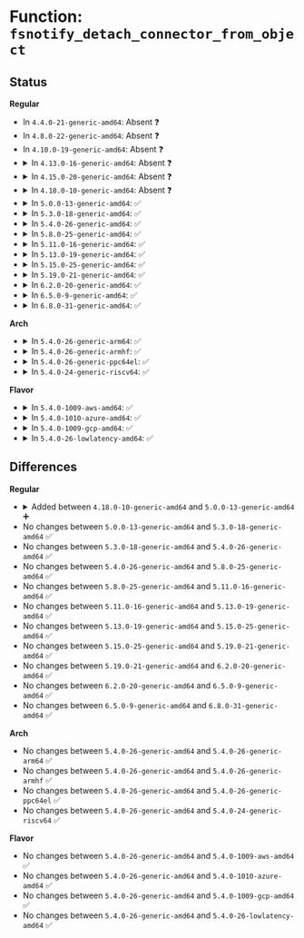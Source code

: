 # Function: <code>fsnotify_detach_connector_from_object</code>

## Status
<b>Regular</b>
<ul>
<li>
In <code>4.4.0-21-generic-amd64</code>: Absent ❓
</li>
<li>
In <code>4.8.0-22-generic-amd64</code>: Absent ❓
</li>
<li>
In <code>4.10.0-19-generic-amd64</code>: Absent ❓
</li>
<li>
<details>
<summary>In <code>4.13.0-16-generic-amd64</code>: Absent ❓</summary>

```json
{
  "name": "fsnotify_detach_connector_from_object",
  "collision_type": "Unique Static",
  "inline_type": "Selective",
  "funcs": [
    {
      "addr": 18446744071581570464,
      "name": "fsnotify_detach_connector_from_object",
      "external": false,
      "loc": "fs/notify/mark.c:175",
      "file": "fs/notify/mark.c",
      "inline": "not declared, inlined",
      "caller_inline": [],
      "caller_func": [
        "fs/notify/mark.c:fsnotify_destroy_marks"
      ]
    }
  ],
  "symbols": [
    {
      "addr": 18446744071581570464,
      "name": "fsnotify_detach_connector_from_object.isra.5",
      "section": ".text",
      "bind": "STB_LOCAL",
      "size": 98
    }
  ]
}
```
</details>
</li>
<li>
<details>
<summary>In <code>4.15.0-20-generic-amd64</code>: Absent ❓</summary>

```json
{
  "name": "fsnotify_detach_connector_from_object",
  "collision_type": "Unique Static",
  "inline_type": "Selective",
  "funcs": [
    {
      "addr": 18446744071581714704,
      "name": "fsnotify_detach_connector_from_object",
      "external": false,
      "loc": "fs/notify/mark.c:165",
      "file": "fs/notify/mark.c",
      "inline": "not declared, inlined",
      "caller_inline": [],
      "caller_func": [
        "fs/notify/mark.c:fsnotify_destroy_marks",
        "fs/notify/mark.c:fsnotify_put_mark"
      ]
    }
  ],
  "symbols": [
    {
      "addr": 18446744071581714704,
      "name": "fsnotify_detach_connector_from_object.isra.5",
      "section": ".text",
      "bind": "STB_LOCAL",
      "size": 98
    }
  ]
}
```
</details>
</li>
<li>
<details>
<summary>In <code>4.18.0-10-generic-amd64</code>: Absent ❓</summary>

```json
{
  "name": "fsnotify_detach_connector_from_object",
  "collision_type": "Unique Static",
  "inline_type": "Full",
  "funcs": [
    {
      "addr": 18446744071581884528,
      "name": "fsnotify_detach_connector_from_object",
      "external": false,
      "loc": "fs/notify/mark.c:164",
      "file": "fs/notify/mark.c",
      "inline": "not declared, inlined",
      "caller_inline": [
        "fs/notify/mark.c:fsnotify_destroy_marks",
        "fs/notify/mark.c:fsnotify_put_mark"
      ],
      "caller_func": []
    }
  ],
  "symbols": []
}
```
</details>
</li>
<li>
<details>
<summary>In <code>5.0.0-13-generic-amd64</code>: ✅</summary>

```c
void * fsnotify_detach_connector_from_object(struct fsnotify_mark_connector * conn, unsigned int * type)
```

```json
{
  "name": "fsnotify_detach_connector_from_object",
  "collision_type": "Unique Static",
  "inline_type": "No",
  "funcs": [
    {
      "addr": 18446744071581965776,
      "name": "fsnotify_detach_connector_from_object",
      "external": false,
      "loc": "fs/notify/mark.c:184",
      "file": "fs/notify/mark.c",
      "inline": "seen, unknown",
      "caller_inline": [],
      "caller_func": [
        "fs/notify/mark.c:fsnotify_destroy_marks",
        "fs/notify/mark.c:fsnotify_put_mark"
      ]
    }
  ],
  "symbols": [
    {
      "addr": 18446744071581965776,
      "name": "fsnotify_detach_connector_from_object",
      "section": ".text",
      "bind": "STB_LOCAL",
      "size": 127
    }
  ]
}
```
</details>
</li>
<li>
<details>
<summary>In <code>5.3.0-18-generic-amd64</code>: ✅</summary>

```c
void * fsnotify_detach_connector_from_object(struct fsnotify_mark_connector * conn, unsigned int * type)
```

```json
{
  "name": "fsnotify_detach_connector_from_object",
  "collision_type": "Unique Static",
  "inline_type": "No",
  "funcs": [
    {
      "addr": 18446744071582098592,
      "name": "fsnotify_detach_connector_from_object",
      "external": false,
      "loc": "fs/notify/mark.c:172",
      "file": "fs/notify/mark.c",
      "inline": "seen, unknown",
      "caller_inline": [],
      "caller_func": [
        "fs/notify/mark.c:fsnotify_destroy_marks",
        "fs/notify/mark.c:fsnotify_put_mark"
      ]
    }
  ],
  "symbols": [
    {
      "addr": 18446744071582098592,
      "name": "fsnotify_detach_connector_from_object",
      "section": ".text",
      "bind": "STB_LOCAL",
      "size": 145
    }
  ]
}
```
</details>
</li>
<li>
<details>
<summary>In <code>5.4.0-26-generic-amd64</code>: ✅</summary>

```c
void * fsnotify_detach_connector_from_object(struct fsnotify_mark_connector * conn, unsigned int * type)
```

```json
{
  "name": "fsnotify_detach_connector_from_object",
  "collision_type": "Unique Static",
  "inline_type": "No",
  "funcs": [
    {
      "addr": 18446744071582175936,
      "name": "fsnotify_detach_connector_from_object",
      "external": false,
      "loc": "fs/notify/mark.c:172",
      "file": "fs/notify/mark.c",
      "inline": "seen, unknown",
      "caller_inline": [],
      "caller_func": [
        "fs/notify/mark.c:fsnotify_destroy_marks",
        "fs/notify/mark.c:fsnotify_put_mark"
      ]
    }
  ],
  "symbols": [
    {
      "addr": 18446744071582175936,
      "name": "fsnotify_detach_connector_from_object",
      "section": ".text",
      "bind": "STB_LOCAL",
      "size": 145
    }
  ]
}
```
</details>
</li>
<li>
<details>
<summary>In <code>5.8.0-25-generic-amd64</code>: ✅</summary>

```c
void * fsnotify_detach_connector_from_object(struct fsnotify_mark_connector * conn, unsigned int * type)
```

```json
{
  "name": "fsnotify_detach_connector_from_object",
  "collision_type": "Unique Static",
  "inline_type": "No",
  "funcs": [
    {
      "addr": 18446744071582412912,
      "name": "fsnotify_detach_connector_from_object",
      "external": false,
      "loc": "fs/notify/mark.c:172",
      "file": "fs/notify/mark.c",
      "inline": "seen, unknown",
      "caller_inline": [],
      "caller_func": [
        "fs/notify/mark.c:fsnotify_destroy_marks",
        "fs/notify/mark.c:fsnotify_put_mark"
      ]
    }
  ],
  "symbols": [
    {
      "addr": 18446744071582412912,
      "name": "fsnotify_detach_connector_from_object",
      "section": ".text",
      "bind": "STB_LOCAL",
      "size": 145
    }
  ]
}
```
</details>
</li>
<li>
<details>
<summary>In <code>5.11.0-16-generic-amd64</code>: ✅</summary>

```c
void * fsnotify_detach_connector_from_object(struct fsnotify_mark_connector * conn, unsigned int * type)
```

```json
{
  "name": "fsnotify_detach_connector_from_object",
  "collision_type": "Unique Static",
  "inline_type": "No",
  "funcs": [
    {
      "addr": 18446744071582467008,
      "name": "fsnotify_detach_connector_from_object",
      "external": false,
      "loc": "fs/notify/mark.c:172",
      "file": "fs/notify/mark.c",
      "inline": "seen, unknown",
      "caller_inline": [],
      "caller_func": [
        "fs/notify/mark.c:fsnotify_destroy_marks",
        "fs/notify/mark.c:fsnotify_put_mark"
      ]
    }
  ],
  "symbols": [
    {
      "addr": 18446744071582467008,
      "name": "fsnotify_detach_connector_from_object",
      "section": ".text",
      "bind": "STB_LOCAL",
      "size": 145
    }
  ]
}
```
</details>
</li>
<li>
<details>
<summary>In <code>5.13.0-19-generic-amd64</code>: ✅</summary>

```c
void * fsnotify_detach_connector_from_object(struct fsnotify_mark_connector * conn, unsigned int * type)
```

```json
{
  "name": "fsnotify_detach_connector_from_object",
  "collision_type": "Unique Static",
  "inline_type": "No",
  "funcs": [
    {
      "addr": 18446744071582494064,
      "name": "fsnotify_detach_connector_from_object",
      "external": false,
      "loc": "fs/notify/mark.c:172",
      "file": "fs/notify/mark.c",
      "inline": "seen, unknown",
      "caller_inline": [],
      "caller_func": [
        "fs/notify/mark.c:fsnotify_destroy_marks",
        "fs/notify/mark.c:fsnotify_put_mark"
      ]
    }
  ],
  "symbols": [
    {
      "addr": 18446744071582494064,
      "name": "fsnotify_detach_connector_from_object",
      "section": ".text",
      "bind": "STB_LOCAL",
      "size": 145
    }
  ]
}
```
</details>
</li>
<li>
<details>
<summary>In <code>5.15.0-25-generic-amd64</code>: ✅</summary>

```c
void * fsnotify_detach_connector_from_object(struct fsnotify_mark_connector * conn, unsigned int * type)
```

```json
{
  "name": "fsnotify_detach_connector_from_object",
  "collision_type": "Unique Static",
  "inline_type": "No",
  "funcs": [
    {
      "addr": 18446744071582808800,
      "name": "fsnotify_detach_connector_from_object",
      "external": false,
      "loc": "fs/notify/mark.c:203",
      "file": "fs/notify/mark.c",
      "inline": "seen, unknown",
      "caller_inline": [],
      "caller_func": [
        "fs/notify/mark.c:fsnotify_destroy_marks",
        "fs/notify/mark.c:fsnotify_put_mark"
      ]
    }
  ],
  "symbols": [
    {
      "addr": 18446744071582808800,
      "name": "fsnotify_detach_connector_from_object",
      "section": ".text",
      "bind": "STB_LOCAL",
      "size": 147
    }
  ]
}
```
</details>
</li>
<li>
<details>
<summary>In <code>5.19.0-21-generic-amd64</code>: ✅</summary>

```c
void * fsnotify_detach_connector_from_object(struct fsnotify_mark_connector * conn, unsigned int * type)
```

```json
{
  "name": "fsnotify_detach_connector_from_object",
  "collision_type": "Unique Static",
  "inline_type": "No",
  "funcs": [
    {
      "addr": 18446744071583363312,
      "name": "fsnotify_detach_connector_from_object",
      "external": false,
      "loc": "fs/notify/mark.c:241",
      "file": "fs/notify/mark.c",
      "inline": "seen, unknown",
      "caller_inline": [],
      "caller_func": [
        "fs/notify/mark.c:fsnotify_destroy_marks",
        "fs/notify/mark.c:fsnotify_destroy_marks",
        "fs/notify/mark.c:fsnotify_put_mark"
      ]
    }
  ],
  "symbols": [
    {
      "addr": 18446744071583363312,
      "name": "fsnotify_detach_connector_from_object",
      "section": ".text",
      "bind": "STB_LOCAL",
      "size": 160
    }
  ]
}
```
</details>
</li>
<li>
<details>
<summary>In <code>6.2.0-20-generic-amd64</code>: ✅</summary>

```c
void * fsnotify_detach_connector_from_object(struct fsnotify_mark_connector * conn, unsigned int * type)
```

```json
{
  "name": "fsnotify_detach_connector_from_object",
  "collision_type": "Unique Static",
  "inline_type": "No",
  "funcs": [
    {
      "addr": 18446744071583947024,
      "name": "fsnotify_detach_connector_from_object",
      "external": false,
      "loc": "fs/notify/mark.c:241",
      "file": "fs/notify/mark.c",
      "inline": "seen, unknown",
      "caller_inline": [],
      "caller_func": [
        "fs/notify/mark.c:fsnotify_destroy_marks",
        "fs/notify/mark.c:fsnotify_destroy_marks",
        "fs/notify/mark.c:fsnotify_put_mark"
      ]
    }
  ],
  "symbols": [
    {
      "addr": 18446744071583947024,
      "name": "fsnotify_detach_connector_from_object",
      "section": ".text",
      "bind": "STB_LOCAL",
      "size": 160
    }
  ]
}
```
</details>
</li>
<li>
<details>
<summary>In <code>6.5.0-9-generic-amd64</code>: ✅</summary>

```c
void * fsnotify_detach_connector_from_object(struct fsnotify_mark_connector * conn, unsigned int * type)
```

```json
{
  "name": "fsnotify_detach_connector_from_object",
  "collision_type": "Unique Static",
  "inline_type": "No",
  "funcs": [
    {
      "addr": 18446744071584170352,
      "name": "fsnotify_detach_connector_from_object",
      "external": false,
      "loc": "fs/notify/mark.c:241",
      "file": "fs/notify/mark.c",
      "inline": "seen, unknown",
      "caller_inline": [],
      "caller_func": [
        "fs/notify/mark.c:fsnotify_destroy_marks",
        "fs/notify/mark.c:fsnotify_destroy_marks",
        "fs/notify/mark.c:fsnotify_put_mark"
      ]
    }
  ],
  "symbols": [
    {
      "addr": 18446744071584170352,
      "name": "fsnotify_detach_connector_from_object",
      "section": ".text",
      "bind": "STB_LOCAL",
      "size": 160
    }
  ]
}
```
</details>
</li>
<li>
<details>
<summary>In <code>6.8.0-31-generic-amd64</code>: ✅</summary>

```c
void * fsnotify_detach_connector_from_object(struct fsnotify_mark_connector * conn, unsigned int * type)
```

```json
{
  "name": "fsnotify_detach_connector_from_object",
  "collision_type": "Unique Static",
  "inline_type": "No",
  "funcs": [
    {
      "addr": 18446744071584384576,
      "name": "fsnotify_detach_connector_from_object",
      "external": false,
      "loc": "fs/notify/mark.c:241",
      "file": "fs/notify/mark.c",
      "inline": "seen, unknown",
      "caller_inline": [],
      "caller_func": [
        "fs/notify/mark.c:fsnotify_destroy_marks",
        "fs/notify/mark.c:fsnotify_destroy_marks",
        "fs/notify/mark.c:fsnotify_put_mark"
      ]
    }
  ],
  "symbols": [
    {
      "addr": 18446744071584384576,
      "name": "fsnotify_detach_connector_from_object",
      "section": ".text",
      "bind": "STB_LOCAL",
      "size": 160
    }
  ]
}
```
</details>
</li>
</ul>
<b>Arch</b>
<ul>
<li>
<details>
<summary>In <code>5.4.0-26-generic-arm64</code>: ✅</summary>

```c
void * fsnotify_detach_connector_from_object(struct fsnotify_mark_connector * conn, unsigned int * type)
```

```json
{
  "name": "fsnotify_detach_connector_from_object",
  "collision_type": "Unique Static",
  "inline_type": "No",
  "funcs": [
    {
      "addr": 18446603336493732872,
      "name": "fsnotify_detach_connector_from_object",
      "external": false,
      "loc": "fs/notify/mark.c:172",
      "file": "fs/notify/mark.c",
      "inline": "seen, unknown",
      "caller_inline": [],
      "caller_func": [
        "fs/notify/mark.c:fsnotify_destroy_marks",
        "fs/notify/mark.c:fsnotify_destroy_marks",
        "fs/notify/mark.c:fsnotify_put_mark"
      ]
    }
  ],
  "symbols": [
    {
      "addr": 18446603336493732872,
      "name": "fsnotify_detach_connector_from_object",
      "section": ".text",
      "bind": "STB_LOCAL",
      "size": 196
    }
  ]
}
```
</details>
</li>
<li>
<details>
<summary>In <code>5.4.0-26-generic-armhf</code>: ✅</summary>

```c
void * fsnotify_detach_connector_from_object(struct fsnotify_mark_connector * conn, unsigned int * type)
```

```json
{
  "name": "fsnotify_detach_connector_from_object",
  "collision_type": "Unique Static",
  "inline_type": "No",
  "funcs": [
    {
      "addr": 3227256840,
      "name": "fsnotify_detach_connector_from_object",
      "external": false,
      "loc": "fs/notify/mark.c:172",
      "file": "fs/notify/mark.c",
      "inline": "seen, unknown",
      "caller_inline": [],
      "caller_func": [
        "fs/notify/mark.c:fsnotify_destroy_marks",
        "fs/notify/mark.c:fsnotify_put_mark"
      ]
    }
  ],
  "symbols": [
    {
      "addr": 3227256840,
      "name": "fsnotify_detach_connector_from_object",
      "section": ".text",
      "bind": "STB_LOCAL",
      "size": 168
    }
  ]
}
```
</details>
</li>
<li>
<details>
<summary>In <code>5.4.0-26-generic-ppc64el</code>: ✅</summary>

```c
void * fsnotify_detach_connector_from_object(struct fsnotify_mark_connector * conn, unsigned int * type)
```

```json
{
  "name": "fsnotify_detach_connector_from_object",
  "collision_type": "Unique Static",
  "inline_type": "No",
  "funcs": [
    {
      "addr": 13835058055287340592,
      "name": "fsnotify_detach_connector_from_object",
      "external": false,
      "loc": "fs/notify/mark.c:172",
      "file": "fs/notify/mark.c",
      "inline": "seen, unknown",
      "caller_inline": [],
      "caller_func": [
        "fs/notify/mark.c:fsnotify_destroy_marks",
        "fs/notify/mark.c:fsnotify_put_mark"
      ]
    }
  ],
  "symbols": [
    {
      "addr": 13835058055287340592,
      "name": "fsnotify_detach_connector_from_object",
      "section": ".text",
      "bind": "STB_LOCAL",
      "size": 232
    }
  ]
}
```
</details>
</li>
<li>
<details>
<summary>In <code>5.4.0-24-generic-riscv64</code>: ✅</summary>

```c
void * fsnotify_detach_connector_from_object(struct fsnotify_mark_connector * conn, unsigned int * type)
```

```json
{
  "name": "fsnotify_detach_connector_from_object",
  "collision_type": "Unique Static",
  "inline_type": "No",
  "funcs": [
    {
      "addr": 18446743936273341508,
      "name": "fsnotify_detach_connector_from_object",
      "external": false,
      "loc": "fs/notify/mark.c:172",
      "file": "fs/notify/mark.c",
      "inline": "seen, unknown",
      "caller_inline": [],
      "caller_func": [
        "fs/notify/mark.c:fsnotify_destroy_marks",
        "fs/notify/mark.c:fsnotify_put_mark"
      ]
    }
  ],
  "symbols": [
    {
      "addr": 18446743936273341508,
      "name": "fsnotify_detach_connector_from_object",
      "section": ".text",
      "bind": "STB_LOCAL",
      "size": 138
    }
  ]
}
```
</details>
</li>
</ul>
<b>Flavor</b>
<ul>
<li>
<details>
<summary>In <code>5.4.0-1009-aws-amd64</code>: ✅</summary>

```c
void * fsnotify_detach_connector_from_object(struct fsnotify_mark_connector * conn, unsigned int * type)
```

```json
{
  "name": "fsnotify_detach_connector_from_object",
  "collision_type": "Unique Static",
  "inline_type": "No",
  "funcs": [
    {
      "addr": 18446744071582144672,
      "name": "fsnotify_detach_connector_from_object",
      "external": false,
      "loc": "fs/notify/mark.c:172",
      "file": "fs/notify/mark.c",
      "inline": "seen, unknown",
      "caller_inline": [],
      "caller_func": [
        "fs/notify/mark.c:fsnotify_destroy_marks",
        "fs/notify/mark.c:fsnotify_put_mark"
      ]
    }
  ],
  "symbols": [
    {
      "addr": 18446744071582144672,
      "name": "fsnotify_detach_connector_from_object",
      "section": ".text",
      "bind": "STB_LOCAL",
      "size": 145
    }
  ]
}
```
</details>
</li>
<li>
<details>
<summary>In <code>5.4.0-1010-azure-amd64</code>: ✅</summary>

```c
void * fsnotify_detach_connector_from_object(struct fsnotify_mark_connector * conn, unsigned int * type)
```

```json
{
  "name": "fsnotify_detach_connector_from_object",
  "collision_type": "Unique Static",
  "inline_type": "No",
  "funcs": [
    {
      "addr": 18446744071582082112,
      "name": "fsnotify_detach_connector_from_object",
      "external": false,
      "loc": "fs/notify/mark.c:172",
      "file": "fs/notify/mark.c",
      "inline": "seen, unknown",
      "caller_inline": [],
      "caller_func": [
        "fs/notify/mark.c:fsnotify_destroy_marks",
        "fs/notify/mark.c:fsnotify_put_mark"
      ]
    }
  ],
  "symbols": [
    {
      "addr": 18446744071582082112,
      "name": "fsnotify_detach_connector_from_object",
      "section": ".text",
      "bind": "STB_LOCAL",
      "size": 145
    }
  ]
}
```
</details>
</li>
<li>
<details>
<summary>In <code>5.4.0-1009-gcp-amd64</code>: ✅</summary>

```c
void * fsnotify_detach_connector_from_object(struct fsnotify_mark_connector * conn, unsigned int * type)
```

```json
{
  "name": "fsnotify_detach_connector_from_object",
  "collision_type": "Unique Static",
  "inline_type": "No",
  "funcs": [
    {
      "addr": 18446744071582135152,
      "name": "fsnotify_detach_connector_from_object",
      "external": false,
      "loc": "fs/notify/mark.c:172",
      "file": "fs/notify/mark.c",
      "inline": "seen, unknown",
      "caller_inline": [],
      "caller_func": [
        "fs/notify/mark.c:fsnotify_destroy_marks",
        "fs/notify/mark.c:fsnotify_put_mark"
      ]
    }
  ],
  "symbols": [
    {
      "addr": 18446744071582135152,
      "name": "fsnotify_detach_connector_from_object",
      "section": ".text",
      "bind": "STB_LOCAL",
      "size": 145
    }
  ]
}
```
</details>
</li>
<li>
<details>
<summary>In <code>5.4.0-26-lowlatency-amd64</code>: ✅</summary>

```c
void * fsnotify_detach_connector_from_object(struct fsnotify_mark_connector * conn, unsigned int * type)
```

```json
{
  "name": "fsnotify_detach_connector_from_object",
  "collision_type": "Unique Static",
  "inline_type": "No",
  "funcs": [
    {
      "addr": 18446744071582208192,
      "name": "fsnotify_detach_connector_from_object",
      "external": false,
      "loc": "fs/notify/mark.c:172",
      "file": "fs/notify/mark.c",
      "inline": "seen, unknown",
      "caller_inline": [],
      "caller_func": [
        "fs/notify/mark.c:fsnotify_destroy_marks",
        "fs/notify/mark.c:fsnotify_destroy_marks",
        "fs/notify/mark.c:fsnotify_put_mark"
      ]
    }
  ],
  "symbols": [
    {
      "addr": 18446744071582208192,
      "name": "fsnotify_detach_connector_from_object",
      "section": ".text",
      "bind": "STB_LOCAL",
      "size": 145
    }
  ]
}
```
</details>
</li>
</ul>

## Differences
<b>Regular</b>
<ul>
<li>
<details>
<summary>Added between <code>4.18.0-10-generic-amd64</code> and <code>5.0.0-13-generic-amd64</code> ➕</summary>

```c
void * fsnotify_detach_connector_from_object(struct fsnotify_mark_connector * conn, unsigned int * type)
```
</details>
</li>
<li>
No changes between <code>5.0.0-13-generic-amd64</code> and <code>5.3.0-18-generic-amd64</code> ✅
</li>
<li>
No changes between <code>5.3.0-18-generic-amd64</code> and <code>5.4.0-26-generic-amd64</code> ✅
</li>
<li>
No changes between <code>5.4.0-26-generic-amd64</code> and <code>5.8.0-25-generic-amd64</code> ✅
</li>
<li>
No changes between <code>5.8.0-25-generic-amd64</code> and <code>5.11.0-16-generic-amd64</code> ✅
</li>
<li>
No changes between <code>5.11.0-16-generic-amd64</code> and <code>5.13.0-19-generic-amd64</code> ✅
</li>
<li>
No changes between <code>5.13.0-19-generic-amd64</code> and <code>5.15.0-25-generic-amd64</code> ✅
</li>
<li>
No changes between <code>5.15.0-25-generic-amd64</code> and <code>5.19.0-21-generic-amd64</code> ✅
</li>
<li>
No changes between <code>5.19.0-21-generic-amd64</code> and <code>6.2.0-20-generic-amd64</code> ✅
</li>
<li>
No changes between <code>6.2.0-20-generic-amd64</code> and <code>6.5.0-9-generic-amd64</code> ✅
</li>
<li>
No changes between <code>6.5.0-9-generic-amd64</code> and <code>6.8.0-31-generic-amd64</code> ✅
</li>
</ul>
<b>Arch</b>
<ul>
<li>
No changes between <code>5.4.0-26-generic-amd64</code> and <code>5.4.0-26-generic-arm64</code> ✅
</li>
<li>
No changes between <code>5.4.0-26-generic-amd64</code> and <code>5.4.0-26-generic-armhf</code> ✅
</li>
<li>
No changes between <code>5.4.0-26-generic-amd64</code> and <code>5.4.0-26-generic-ppc64el</code> ✅
</li>
<li>
No changes between <code>5.4.0-26-generic-amd64</code> and <code>5.4.0-24-generic-riscv64</code> ✅
</li>
</ul>
<b>Flavor</b>
<ul>
<li>
No changes between <code>5.4.0-26-generic-amd64</code> and <code>5.4.0-1009-aws-amd64</code> ✅
</li>
<li>
No changes between <code>5.4.0-26-generic-amd64</code> and <code>5.4.0-1010-azure-amd64</code> ✅
</li>
<li>
No changes between <code>5.4.0-26-generic-amd64</code> and <code>5.4.0-1009-gcp-amd64</code> ✅
</li>
<li>
No changes between <code>5.4.0-26-generic-amd64</code> and <code>5.4.0-26-lowlatency-amd64</code> ✅
</li>
</ul>
